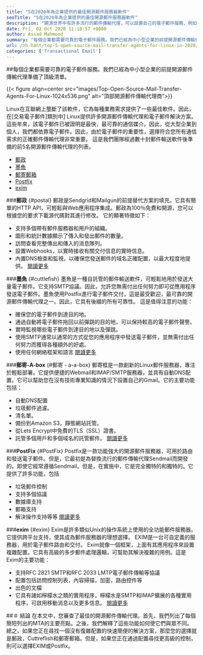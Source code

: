 ```yaml
---
title: "5在2020年為企業提供的最佳開源郵件服務器軟件" 
seoTitle: "5在2020年為企業提供的最佳開源郵件服務器軟件" 
description: "開源世界中有許多流行的郵件傳輸代理，可以設置自己的電子郵件服務，例如Gmail。我們已經入圍了前5個郵件服務器。" 
date: Fri, 02 Oct 2020 11:18:57 +0000
author: Assad Mahmood
summary: "每個企業都需要可靠的電子郵件服務。我們已經為中小型企業的前提開源郵件傳輸代理準備了頂級清單。" 
url: /zh-hant/top-5-open-source-mail-transfer-agents-for-linux-in-2020/
categories: ['Transactional Email']
---
```


##每個企業都需要可靠的電子郵件服務。我們已經為中小型企業的前提開源郵件傳輸代理準備了頂級清單。

{{< figure align=center src="images/Top-Open-Source-Mail-Transfer-Agents-For-Linux-1024x536.png" alt="頂部開源郵件傳輸代理商">}}

Linux在互聯網上壟斷了該軟件，它為每種業務需求提供了一些最佳軟件。因此，在[交易電子郵件]類別中[1] Linux提供許多開源郵件傳輸代理和電子郵件解決方案。
這些年來，該電子郵件已被證明是最快，最可靠的通信媒介。因此，從大型企業到個人，我們都依靠電子郵件。因此，由於電子郵件的重要性，選擇符合您所有通信需求的正確郵件傳輸代理非常重要。
這是我們團隊經過數十封郵件輸送軟件後準備的前5名開源郵件傳輸代理的列表。
  * [郵政][2]
  * [墨魚][3]
  * [郵寄郵箱][4]
  * [Postfix][5]
  * [exim][6]

###**郵政** {#postal}
郵政是Sendgrid和Mailgun的前提替代方案的填充。它具有簡單的HTTP API，可輕鬆與Web應用程序集成。郵政為100％免費和開源，您可以根據您的要求下載源代碼對其進行修改。
它的顯著特徵如下：
* 支持多個帶有郵件服務器和用戶的組織。
* 圖形和統計數據顯示了傳入和發出郵件的數量。
* 訪問查看完整傳出和傳入的消息隊列。
* 設置Webhooks，以實時接收有關交付信息的實時信息。
* 內置DNS檢查和監視，以確保您發送郵件的域名正確配置，以最大程度地提供。
    [閱讀更多][7]

###**墨魚** {#cuttlefish}
墨魚是一種自託管的郵件輸送軟件，可輕鬆地用於發送大量電子郵件。它支持SMTP協議。因此，允許您無需付出任何努力即可從應用程序發送電子郵件。墨魚使用Postfix進行電子郵件交付，這是最受歡迎，最可靠的開源郵件傳輸代理之一。因此，它具有後綴的所有可靠性。
這是值得注意的功能：
* 確保您的電子郵件到達目的地。
* 通過自動將電子郵件拖回以前彈跳的目的地，可以保持較高的電子郵件聲譽。
* 實時監視哪些電子郵件到達目的地以及彈跳。
* 使用SMTP通常以通常的方式從您的應用程序中發送電子郵件，並無需付出任何努力而獲得各種額外的好處。
* 使用任何網絡框架和語言
    [閱讀更多][8]

###**郵寄-A-box** {#郵寄 -  a-a-box}
郵寄框是一款創新的Linux郵件服務器，專注於輕鬆部署。它提供便捷的Webmail和IMAP/SMTP服務器，並具有自動DNS配置。它可以幫助您在沒有技術專業知識的情況下設置自己的Gmail。它的主要功能包括：
* 自動DNS配置
* 垃圾郵件過濾。
* 清名單。
* 備份到Amazon S3，靜態網站託管。
* 從Lets Encrypt中免費的TLS（SSL）證書。
* 託管多個用戶和多個域名的託管郵件。
    [閱讀更多][9]

###**PostFix** {#PostFix}
Postfix是一款功能強大的開源郵件服務器，可用於路由和發送電子郵件。但是，它最初是為替換流行的郵件傳輸代理Sendmail而開發的。即使它經常遵循Sendmail。但是，在實施中，它是完全獨特的和獨特的。它提供了許多功能，包括
* 垃圾郵件控制
* 支持多個協議
* 數據庫支持
* 郵箱支持
* 解決操作支持等等
    [閱讀更多][10]

###**exim** {#exim}
Exim是許多類似Unix的操作系統上使用的全功能郵件服務器。它提供跨平台支持，使其成為郵件服務器的理想選擇。 EXIM是一台可自定義的服務器，用於電子郵件路由和交付。 Exim就像一個框架，上面有其應用程序來設置複雜配置。它具有高級的多步郵件處理邏輯，可幫助其解決複雜的用例。這是Exim的主要功能：
* 支持RFC 2821 SMTP和RFC 2033 LMTP電子郵件傳輸等協議
* 配置包括訪問控制列表，內容掃描，加密，路由控件等
* 出色的文檔
* 它具有諸如檸檬水之類的實用程序，檸檬水是SMTP和IMAP擴展的各種實用程序，可啟用移動消息以及更多信息。
    [閱讀更多][11]

##＃ 結論
在本文中，您審查了最佳的開源郵件傳輸代理。首先，我們列出了每個簡短列出的MTA的主要亮點。之後，我們解釋了這些功能如何使它們與眾不同。總之，如果您正在尋找一個沒有復雜配置的快速簡便的解決方案，那麼您的選擇就是郵政，Cuttreflish和郵寄郵箱。但是，如果您正在通過配置尋找更高級的控制，則可以選擇EXIM或Postfix。

  
[1]: https://products.containerize.com/transactional-email
[2]: #postal
[3]: #cuttlefish
[4]: #mail-in-a-box
[5]: #postfix
[6]: #exim
[7]: https://products.containerize.com/transactional-email/postal
[8]: https://products.containerize.com/transactional-email/cuttlefish
[9]: https://products.containerize.com/transactional-email/mail-in-a-box
[10]: https://products.containerize.com/transactional-email/postfix
[11]: https://products.containerize.com/transactional-email/exim
